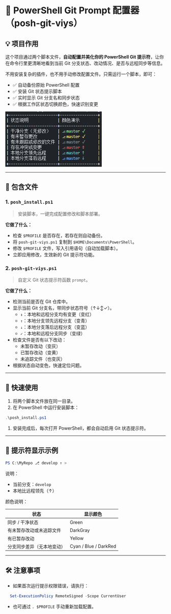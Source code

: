 # 🧩 PowerShell Git Prompt 配置器（posh-git-viys）

## 💡 项目作用

这个项目通过两个脚本文件，**自动配置并美化你的 PowerShell Git 提示符**，让你在命令行里更清晰地看到当前 Git 分支状态、改动情况、是否与远程同步等信息。

不用安装复杂的插件，也不用手动修改配置文件。只需运行一个脚本，即可：

- ✅ 自动备份原始 PowerShell 配置
- ✅ 安装 Git 状态提示脚本
- ✅ 实时显示 Git 分支名和同步状态
- ✅ 根据工作区状态切换颜色，快速识别变更

![](.\image.png)

------

## 📁 包含文件

### 1. `posh_install.ps1`

> 安装脚本，一键完成配置修改和脚本部署。

**它做了什么：**

- 检查 `$PROFILE` 是否存在，若存在则自动备份。
- 将 `posh-git-viys.ps1` 复制到 `$HOME\Documents\PowerShell`。
- 修改 `$PROFILE` 文件，写入引用语句（自动加载脚本）。
- 立即应用修改，生效新的 Git 提示符功能。

### 2. `posh-git-viys.ps1`

> 自定义 Git 状态提示符函数 `prompt`。

**它做了什么：**

- 检测当前是否在 Git 仓库中。
- 显示当前 Git 分支名，带同步状态符号（↑↓↕✓）。
  - `↕`：本地和远程分支均有变更（变红）
  - `↑`：本地分支领先远程分支（变青）
  - `↓`：本地分支落后远程分支（变蓝）
  - `✓`：本地和远程分支同步（变绿）
- 检查文件是否有以下改动：
  - 未暂存改动（变灰）
  - 已暂存改动（变黄）
  - 未追踪文件（也变灰）
- 根据状态自动变色，快速定位问题。

------

## 🚀 快速使用

1. 将两个脚本文件放在同一目录。
2. 在 PowerShell 中运行安装脚本：

```powershell
.\posh_install.ps1
```

1. 安装完成后，每次打开 PowerShell，都会自动启用 Git 状态提示符。

------

## 🧪 提示符显示示例

```powershell
PS C:\MyRepo ⎇ develop ↑ >
```

说明：

- 当前分支：`develop`
- 本地比远程领先（↑）

颜色说明：

| 状态                       | 显示颜色              |
| -------------------------- | --------------------- |
| 同步 / 干净状态            | Green                 |
| 有未暂存改动或未追踪文件   | DarkGray              |
| 有已暂存改动               | Yellow                |
| 分支同步差异（无本地变动） | Cyan / Blue / DarkRed |


------

## 🛠️ 注意事项

- 如果首次运行提示权限错误，请执行：

```powershell
  Set-ExecutionPolicy RemoteSigned -Scope CurrentUser
```

- 也可通过 `. $PROFILE` 手动重新加载配置。
